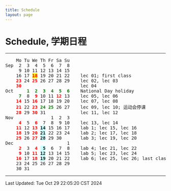 ```yaml
---
title: Schedule
layout: page
---
```

# Schedule, 学期日程

---

<pre>    Mo Tu We Th Fr Sa Su
Sep  2  3  4  5  6  7  8    
     9 10 11 12 13 14 15    
    16 17 <span style="color: red; background: yellow;"><b>18</b></span> 19 20 21 22    lec 01; first class
    <span style="color: red;"><b>23</b></span> 24 <span style="color: red;"><b>25</b></span> 26 27 28 29    lec 02, lec 03
    <span style="color: red;"><b>30</b></span>                      lec 04
Oct     <span style="color: green;"><b>1  2  3  4  5  6</b></span>    National Day holiday
    <span style="color: green;"><b> 7</b></span>  8 <span style="color: red;"><b> 9</b></span> 10 11 <span style="color: red;"><b>12</b></span> 13    lec 05, lec 06
    <span style="color: red;"><b>14</b></span> 15 <span style="color: red;"><b>16</b></span> 17 18 19 20    lec 07, lec 08
    <span style="color: red;"><b>21</b></span> 22 <span style="color: red;"><b>23</b></span> <span style="color: green;"><b>24 25</b></span> 26 27    lec 09, lec 10; 运动会停课
    <span style="color: red;"><b>28</b></span> 29 <span style="color: red;"><b>30</b></span> 31             lec 11, lec 12
Nov              1  2  3    
    <span style="color: red;"><b> 4</b></span>  5 <span style="color: red;"><b> 6</b></span>  7  8  9 10    lec 13, lec 14
    <span style="color: red;"><b>11</b></span> 12 <span style="color: red;"><b>13</b></span> <span style="background: #CCFFFF;"><b>14</b></span> 15 16 17    lab 1; lec 15, lec 16
    <span style="color: red;"><b>18</b></span> 19 <span style="color: red;"><b>20</b></span> <span style="background: #CCFFFF;"><b>21</b></span> 22 23 24    lab 2; lec 17, lec 18
    <span style="color: red;"><b>25</b></span> 26 <span style="color: red;"><b>27</b></span> <span style="background: #CCFFFF;"><b>28</b></span> 29 30       lab 3; lec 19, lec 20
Dec                    1    
    <span style="color: red;"><b> 2</b></span>  3 <span style="color: red;"><b> 4</b></span> <span style="background: #CCFFFF;"><b> 5</b></span>  6  7  8    lab 4; lec 21, lec 22
    <span style="color: red;"><b> 9</b></span> 10 <span style="color: red;"><b>11</b></span> <span style="background: #CCFFFF;"><b>12</b></span> 13 14 15    lab 5; lec 23, lec 24
    <span style="color: red;"><b>16</b></span> 17 <span style="color: red;"><b>18</b></span> <span style="background: #CCFFFF;"><b>19</b></span> 20 21 22    lab 6; lec 25, lec 26; last class
    23 24 25 26 27 28 29    
    30 31
</pre>

---

Last Updated: Tue Oct 29 22:05:20 CST 2024
